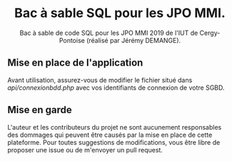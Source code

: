 <h1 align="center">Bac à sable SQL pour les JPO MMI.</h1>

<p align="center">Bac à sable de code SQL pour les JPO MMI 2019 de l'IUT de Cergy-Pontoise (réalisé par Jérémy DEMANGE).</p>

## Mise en place de l'application

Avant utilisation, assurez-vous de modifier le fichier situé dans *api/connexionbdd.php* avec vos identifiants de connexion de votre SGBD.

## Mise en garde

L'auteur et les contributeurs du projet ne sont aucunement responsables des dommages qui peuvent être causés par la mise en place de cette plateforme. Pour toutes suggestions de modifications, vous être libre de proposer une issue ou de m'envoyer un pull request.
